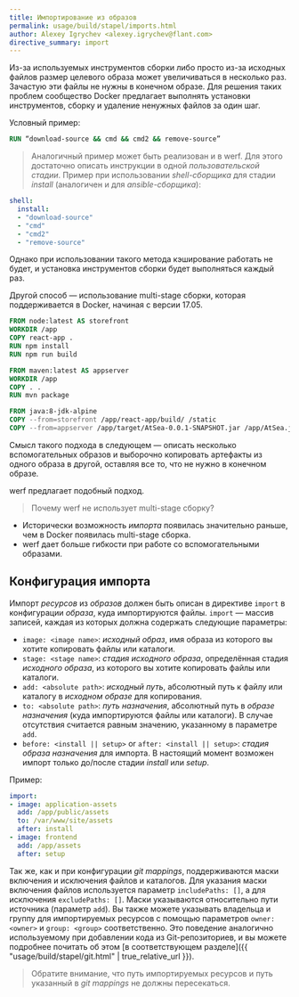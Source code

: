 ```yaml
---
title: Импортирование из образов
permalink: usage/build/stapel/imports.html
author: Alexey Igrychev <alexey.igrychev@flant.com>
directive_summary: import
---
```


Из-за используемых инструментов сборки либо просто из-за исходных файлов размер целевого образа может увеличиваться в несколько раз. Зачастую эти файлы не нужны в конечном образе. Для решения таких проблем сообщество Docker предлагает выполнять установки инструментов, сборку и удаление ненужных файлов за один шаг.

Условный пример:
```Dockerfile
RUN “download-source && cmd && cmd2 && remove-source”
```

> Аналогичный пример может быть реализован и в werf. Для этого достаточно описать инструкции в одной _пользовательской стадии_. Пример при использовании _shell-сборщика_ для стадии _install_ (аналогичен и для _ansible-сборщика_):
```yaml
shell:
  install:
  - "download-source"
  - "cmd"
  - "cmd2"
  - "remove-source"
```

Однако при использовании такого метода кэширование работать не будет, и установка инструментов сборки будет выполняться каждый раз.

Другой способ — использование multi-stage сборки, которая поддерживается в Docker, начиная с версии 17.05.

```Dockerfile
FROM node:latest AS storefront
WORKDIR /app
COPY react-app .
RUN npm install
RUN npm run build

FROM maven:latest AS appserver
WORKDIR /app
COPY . .
RUN mvn package

FROM java:8-jdk-alpine
COPY --from=storefront /app/react-app/build/ /static
COPY --from=appserver /app/target/AtSea-0.0.1-SNAPSHOT.jar /app/AtSea.jar
```

Смысл такого подхода в следующем — описать несколько вспомогательных образов и выборочно копировать артефакты из одного образа в другой, оставляя все то, что не нужно в конечном образе.

werf предлагает подобный подход.

> Почему werf не использует multi-stage сборку?
* Исторически возможность _импорта_ появилась значительно раньше, чем в Docker появилась multi-stage сборка.
* werf дает больше гибкости при работе со вспомогательными образами.

## Конфигурация импорта

Импорт _ресурсов_ из _образов_ должен быть описан в директиве `import` в конфигурации _образа_, куда импортируются файлы. `import` — массив записей, каждая из которых должна содержать следующие параметры:

- `image: <image name>`: _исходный образ_, имя образа из которого вы хотите копировать файлы или каталоги.
- `stage: <stage name>`: _стадия исходного образа_, определённая стадия _исходного образа_, из которого вы хотите копировать файлы или каталоги.
- `add: <absolute path>`: _исходный путь_, абсолютный путь к файлу или каталогу в _исходном образе_ для копирования.
- `to: <absolute path>`: _путь назначения_, абсолютный путь в _образе назначения_ (куда импортируются файлы или каталоги). В случае отсутствия считается равным значению, указанному в параметре `add`.
- `before: <install || setup>` or `after: <install || setup>`: _стадия образа назначения_ для импорта. В настоящий момент возможен импорт только до/после стадии _install_ или _setup_.

Пример:
```yaml
import:
- image: application-assets
  add: /app/public/assets
  to: /var/www/site/assets
  after: install
- image: frontend
  add: /app/assets
  after: setup
```

Так же, как и при конфигурации _git mappings_, поддерживаются маски включения и исключения файлов и каталогов.
Для указания маски включения файлов используется параметр `includePaths: []`, а для исключения `excludePaths: []`. Маски указываются относительно пути источника (параметр `add`).
Вы также можете указывать владельца и группу для импортируемых ресурсов с помощью параметров `owner: <owner>` и `group: <group>` соответственно.
Это поведение аналогично используемому при добавлении кода из Git-репозиториев, и вы можете подробнее почитать об этом [в соответствующем разделе]({{ "usage/build/stapel/git.html" | true_relative_url }}).

> Обратите внимание, что путь импортируемых ресурсов и путь указанный в _git mappings_ не должны пересекаться.
